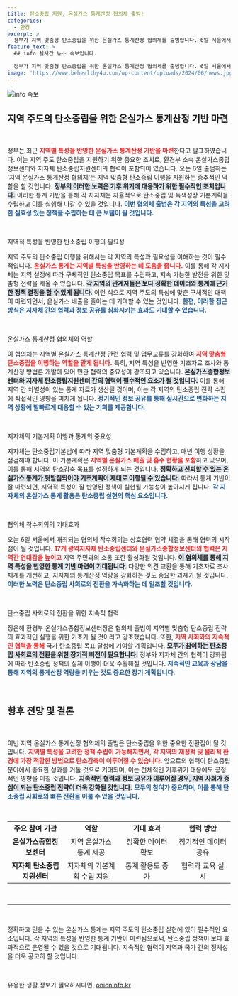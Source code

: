 ```yaml
---
title: 탄소중립 지원, 온실가스 통계산정 협의체 출범!
categories:
  - 환경
excerpt: >
  정부가 지역 맞춤형 탄소중립을 위한 온실가스 통계산정 협의체를 출범합니다. 6일 서울에서 17개 광역지자체와 협약 체결, 지역 특성을 반영한 통계 개발로 탄소중립 전략을 강화할 계획입니다.
feature_text: >
  ## info 실시간 뉴스 속보입니다.

  정부가 지역 맞춤형 탄소중립을 위한 온실가스 통계산정 협의체를 출범합니다. 6일 서울에서 17개 광역지자체와 협약 체결, 지역 특성을 반영한 통계 개발로 탄소중립 전략을 강화할 계획입니다.
image: 'https://www.behealthy4u.com/wp-content/uploads/2024/06/news.jpg'
---
```


<p><img src="https://www.behealthy4u.com/wp-content/uploads/2024/06/news.jpg" alt="info 속보" /></p>

<h2 data-ke-size="size26">지역 주도의 탄소중립을 위한 온실가스 통계산정 기반 마련</h2>

<p data-ke-size="size16">&nbsp;</p>

<p>정부는 최근 <b><span style="color: #ee2323;">지역별 특성을 반영한 온실가스 통계산정 기반을 마련</span></b>한다고 발표하였습니다. 이는 지역 주도 탄소중립을 지원하기 위한 중요한 조치로, 환경부 소속 온실가스종합정보센터와 지자체 탄소중립지원센터의 협력이 포함되어 있습니다. 오는 6일 출범하는 ‘지역 온실가스 통계산정 협의체’는 지역 맞춤형 탄소중립 이행을 지원하는 중추적인 역할을 할 것입니다. <b><span style="background-color: #21538527;">정부의 이러한 노력은 기후 위기에 대응하기 위한 필수적인 조치입니다.</span></b> 이러한 통계 기반을 통해 각 지자체는 자율적으로 탄소중립 및 녹색성장 기본계획을 수립하고 이를 실행해 나갈 수 있을 것입니다. <b><span style="color: #1a5490;">이번 협의체 출범은 각 지역의 특성을 고려한 실효성 있는 정책을 수립하는 데 큰 보탬이 될 것입니다.</span></b></p>

<p data-ke-size="size16">&nbsp;</p>

<p>지역적 특성을 반영한 탄소중립 이행의 필요성</p>

<p>지역 주도의 탄소중립 이행을 위해서는 각 지역의 특성과 필요성을 이해하는 것이 필수적입니다. <b><span style="color: #ee2323;">온실가스 통계는 지역별 특성을 반영하는 데 도움을 줍니다.</span></b> 이를 통해 각 지자체는 지역 설정에 따라 구체적인 탄소중립 목표를 수립하고, 지속 가능한 발전을 위한 맞춤형 전략을 세울 수 있습니다. <b><span style="background-color: #21538527;">각 지역의 관계자들은 보다 정확한 데이터와 통계에 근거한 정책 결정을 할 수 있게 됩니다.</span></b> 이런 식으로 지역 주도의 특성에 맞춘 구체적인 대책이 마련되면서, 온실가스 배출을 줄이는 데 기여할 수 있는 것입니다. <b><span style="color: #1a5490;">한편, 이러한 접근 방식은 지자체 간의 협력과 정보 공유를 심화시키는 효과도 기대할 수 있습니다.</span></b></p>

<p data-ke-size="size16">&nbsp;</p>

<p>온실가스 통계산정 협의체의 역할</p>

<p>이 협의체는 지역별 온실가스 통계산정 관련 협력 및 업무교류를 강화하여 <b><span style="color: #ee2323;">지역 맞춤형 탄소중립을 이행하는 역할을 맡게 됩니다.</span></b> 특히, 지역 특성을 반영한 기초자료 조사와 통계산정 방법론 개발에 있어 민관 협력의 중요성이 강조되고 있습니다. <b><span style="background-color: #21538527;">온실가스종합정보센터와 지자체 탄소중립지원센터 간의 협력이 필수적인 요소가 될 것입니다.</span></b> 이를 통해 지역 간 차별성이 있는 통계 자료가 생산될 것이며, 이는 각 지역의 탄소중립 전략 수립에 직접적인 영향을 미치게 됩니다. <b><span style="color: #1a5490;">정기적인 정보 공유를 통해 실시간으로 변화하는 지역 상황에 발빠르게 대응할 수 있는 기회를 제공합니다.</span></b></p>

<p data-ke-size="size16">&nbsp;</p>

<p>지자체의 기본계획 이행과 통계의 중요성 </p>

<p>지자체는 탄소중립기본법에 따라 지역 맞춤형 기본계획을 수립하고, 매년 이행 상황을 점검해야 합니다. 이 기본계획은 <b><span style="color: #ee2323;">지역별 온실가스 배출 및 흡수 현황을 포함</span></b>하고 있으며, 이를 통해 지역의 탄소감축 목표를 설정하게 되는 것입니다. <b><span style="background-color: #21538527;">정확하고 신뢰할 수 있는 온실가스 통계가 뒷받침되어야 기초계획이 제대로 이행될 수 있습니다.</span></b> 따라서 통계 기반이 잘 마련되면, 지역적 특성이 잘 반영된 정책이 실현될 가능성이 높아지게 됩니다. <b><span style="color: #1a5490;">각 지자체의 온실가스 통계 활용은 탄소중립 실현의 핵심 요소입니다.</span></b></p>

<p data-ke-size="size16">&nbsp;</p>

<p>협의체 착수회의의 기대효과</p>

<p>오는 6일 서울에서 개최되는 협의체 착수회의는 상호협력 협약 체결을 통해 협력의 시작점이 될 것입니다. <b><span style="color: #ee2323;">17개 광역지자체 탄소중립센터와 온실가스종합정보센터의 협력은 지역간 연대감을 높이고</span></b> 지역 주민과의 소통 또한 활성화될 것입니다. <b><span style="background-color: #21538527;">이 협의체를 통해 지역 특성을 반영한 통계 기반 마련이 기대됩니다.</span></b> 다양한 의견 교환을 통해 기초자료 조사 체계를 개선하고, 지자체의 통계산정 역량을 강화하는 것도 중요한 과제가 될 것입니다. <b><span style="color: #1a5490;">이러한 노력은 탄소중립 사회로의 전환을 가속화하는 데 일조할 것입니다.</span></b></p>

<p data-ke-size="size16">&nbsp;</p>

<p>탄소중립 사회로의 전환을 위한 지속적 협력</p>

<p>정은해 환경부 온실가스종합정보센터장은 협의체 출범이 지역별 맞춤형 탄소중립 전략의 효과적인 실행을 위한 기초가 될 것이라고 강조했습니다. 또한, <b><span style="color: #ee2323;">지역 사회와의 지속적인 협력을 통해</span></b> 국가 탄소중립 목표 달성에 기여할 계획입니다. <b><span style="background-color: #21538527;">모두가 참여하는 탄소중립 사회로의 전환을 위한 장기적 비전이 필요합니다.</span></b> 정부와 지자체 간의 협력이 강화됨에 따라 탄소중립 정책의 실제 이행이 더욱 수월해질 것입니다. <b><span style="color: #1a5490;">지속적인 교육과 상담을 통해 지역의 통계산정 역량을 키우는 것도 중요한 장기 계획입니다.</span></b></p>

<p data-ke-size="size16">&nbsp;</p>

<h2 data-ke-size="size26">향후 전망 및 결론</h2>

<p data-ke-size="size16">&nbsp;</p>

<p>이번 지역 온실가스 통계산정 협의체의 출범은 탄소중립을 위한 중요한 전환점이 될 것입니다. <b><span style="color: #ee2323;">지역별 특성을 고려한 정책 수립이 가능해지면서, 각 지역의 재정적 및 물리적 환경에 가장 적합한 방법으로 탄소감축이 이루어질 수 있습니다.</span></b> 앞으로의 협력이 탄소중립 분야에서 중요한 성과를 거둘 것으로 기대되며, 이는 전체적인 기후위기 대응에도 긍정적인 영향을 미칠 것입니다. <b><span style="background-color: #21538527;">지속적인 협력과 정보 공유가 이루어질 경우, 지역 사회가 중심이 되는 탄소중립 전략이 더욱 강화될 것입니다.</span></b> <b><span style="color: #1a5490;">모두의 참여가 중요하며, 이를 통해 탄소중립 사회로의 빠른 전환을 이룰 수 있을 것입니다.</span></b></p>

<p data-ke-size="size16">&nbsp;</p>

<table style="width:100%; border-collapse: collapse;">
  <tr style="height: 24px;">
    <td style="text-align: center; height: 24px; width: 25%;"><b>주요 참여 기관</b></td>
    <td style="text-align: center; height: 24px; width: 25%;"><b>역할</b></td>
    <td style="text-align: center; height: 24px; width: 25%;"><b>기대 효과</b></td>
    <td style="text-align: center; height: 24px; width: 25%;"><b>협력 방안</b></td>
  </tr>
  <tr style="height: 22px;">
    <td style="text-align: center; height: 22px;"><b>온실가스종합정보센터</b></td>
    <td style="text-align: center; height: 22px;">지역 온실가스 통계 제공</td>
    <td style="text-align: center; height: 22px;">정확한 데이터 확보</td>
    <td style="text-align: center; height: 22px;">정기적인 데이터 공유</td>
  </tr>
  <tr style="height: 22px;">
    <td style="text-align: center; height: 22px;"><b>지자체 탄소중립지원센터</b></td>
    <td style="text-align: center; height: 22px;">지자체의 기본계획 수립 지원</td>
    <td style="text-align: center; height: 22px;">통계 활용도 증가</td>
    <td style="text-align: center; height: 22px;">협력과 교육 실시</td>
  </tr>
</table>

<p data-ke-size="size16">&nbsp;</p>

<hr />

<p data-ke-size="size16">&nbsp;</p>

<p>정확하고 믿을 수 있는 온실가스 통계는 지역 주도의 탄소중립 실현에 있어 필수적인 요소입니다. 각 지역의 특성을 반영한 통계 기반이 마련됨으로써, 탄소중립 정책이 보다 효과적으로 운영될 수 있을 것으로 기대됩니다. 지속적인 협력이 지역과 국가 간의 정체성을 더욱 공고히 할 것입니다.</p>

<p data-ke-size="size16">&nbsp;</p>
유용한 생활 정보가 필요하시다면, <a href="https://onioninfo.kr" rel="dofollow">onioninfo.kr</a>


